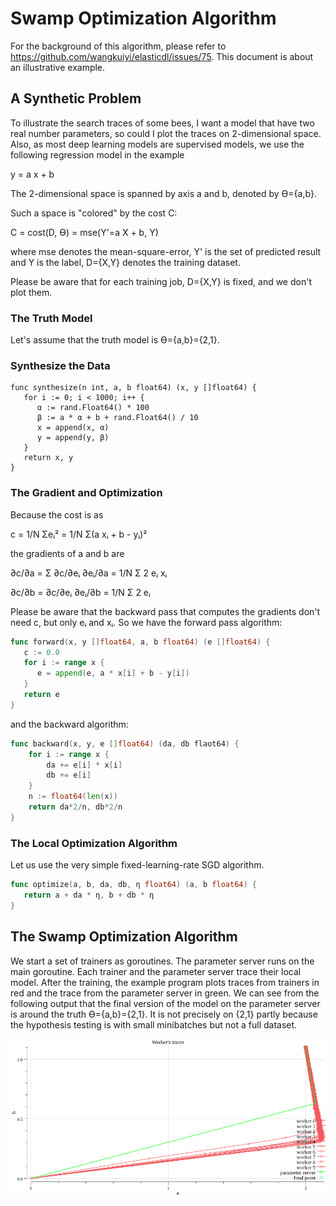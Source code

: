 # Swamp Optimization Algorithm

For the background of this algorithm, please refer to https://github.com/wangkuiyi/elasticdl/issues/75. This document is about an illustrative example.

## A Synthetic Problem

To illustrate the search traces of some bees, I want a model that have two real number parameters, so could I plot the traces on 2-dimensional space.  Also, as most deep learning models are supervised models, we use the following regression model in the example

  y = a x + b
  
The 2-dimensional space is spanned by axis a and b, denoted by ϴ={a,b}.

Such a space is "colored" by the cost C:

  C = cost(D, ϴ) = mse(Y'=a X + b, Y)
  
where mse denotes the mean-square-error, Y' is the set of predicted result and Y is the label, D={X,Y} denotes the training dataset.

Please be aware that for each training job, D={X,Y} is fixed, and we don't plot them.

### The Truth Model

Let's assume that the truth model is ϴ={a,b}={2,1}.

### Synthesize the Data

```
func synthesize(n int, a, b float64) (x, y []float64) {
   for i := 0; i < 1000; i++ {
      α := rand.Float64() * 100
      β := a * α + b + rand.Float64() / 10
      x = append(x, α)
      y = append(y, β)
   }
   return x, y
}
```

### The Gradient and Optimization

Because the cost is as

  c = 1/N Σeᵢ² = 1/N Σ(a xᵢ + b - yᵢ)²

the gradients of a and b are

  ∂c/∂a = Σ ∂c/∂eᵢ ∂eᵢ/∂a = 1/N Σ 2 eᵢ xᵢ

  ∂c/∂b = ∂c/∂eᵢ ∂eᵢ/∂b = 1/N Σ 2 eᵢ

Please be aware that the backward pass that computes the gradients don't need c, but only eᵢ and xᵢ.  So we have the forward pass algorithm:

```go
func forward(x, y []float64, a, b float64) (e []float64) {
   c := 0.0
   for i := range x {
      e = append(e, a * x[i] + b - y[i])
   }
   return e
}
```

and the backward algorithm:

```go
func backward(x, y, e []float64) (da, db flaot64) {
    for i := range x {
        da += e[i] * x[i]
        db += e[i]
    }
    n := float64(len(x))
    return da*2/n, db*2/n
}
```

### The Local Optimization Algorithm

Let us use the very simple fixed-learning-rate SGD algorithm.

```go
func optimize(a, b, da, db, η float64) (a, b float64) {
   return a + da * η, b + db * η
}
```

## The Swamp Optimization Algorithm

We start a set of trainers as goroutines.  The parameter server runs on the main goroutine.  Each trainer and the parameter server trace their local model.  After the training, the example program plots traces from trainers in red and the trace from the parameter server in green.  We can see from the following output that the final version of the model on the parameter server is around the truth ϴ={a,b}={2,1}.  It is not precisely on {2,1} partly because the hypothesis testing is with small minibatches but not a full dataset.

![](points.png)
